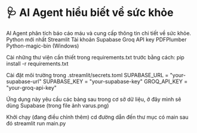 # 🩺 AI Agent hiểu biết về sức khỏe

AI Agent phân tích báo cáo máu và cung cấp thông tin chi tiết về sức khỏe.
Python mới nhất
Streamlit 
Tài khoản Supabase
Groq API key
PDFPlumber
Python-magic-bin (Windows)

Cài những thư viện cần thiết trong requirements.txt trước bằng cách:
pip install -r requirements.txt

Cài đặt môi trường trong .streamlit/secrets.toml
SUPABASE_URL = "your-supabase-url"
SUPABASE_KEY = "your-supabase-key"
GROQ_API_KEY = "your-groq-api-key"

Ứng dụng này yêu cầu các bảng sau trong cơ sở dữ liệu, ở đây mình sẽ dùng Supabase (trong file ảnh varus.png)



Khởi chạy (đang điều chỉnh thêm)
cd đường dẫn đến thư mục có main
sau đó streamlit run main.py
